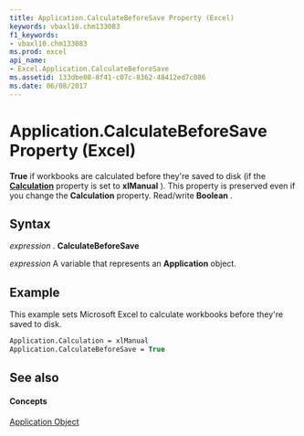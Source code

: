 ```yaml
---
title: Application.CalculateBeforeSave Property (Excel)
keywords: vbaxl10.chm133083
f1_keywords:
- vbaxl10.chm133083
ms.prod: excel
api_name:
- Excel.Application.CalculateBeforeSave
ms.assetid: 133dbe08-8f41-c07c-8362-48412ed7c086
ms.date: 06/08/2017
---
```



# Application.CalculateBeforeSave Property (Excel)

 **True** if workbooks are calculated before they're saved to disk (if the **[Calculation](Excel.Application.Calculation.md)** property is set to **xlManual** ). This property is preserved even if you change the **Calculation** property. Read/write **Boolean** .


## Syntax

 _expression_ . **CalculateBeforeSave**

 _expression_ A variable that represents an **Application** object.


## Example

This example sets Microsoft Excel to calculate workbooks before they're saved to disk.


```vb
Application.Calculation = xlManual 
Application.CalculateBeforeSave = True
```


## See also


#### Concepts


[Application Object](Excel.Application(objec).md)

